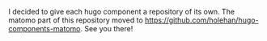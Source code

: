 I decided to give each hugo component a repository of its own. The matomo part of this repository moved to <https://github.com/holehan/hugo-components-matomo>. See you there!
